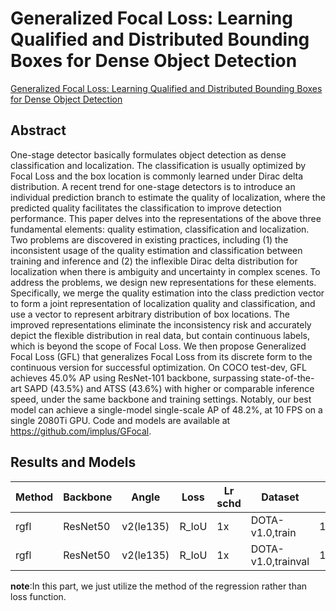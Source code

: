 # Generalized Focal Loss: Learning Qualified and Distributed Bounding Boxes for Dense Object Detection

[Generalized Focal Loss: Learning Qualified and Distributed Bounding Boxes for Dense Object Detection](http://arxiv.org/abs/2006.04388)

## Abstract

One-stage detector basically formulates object detection as dense classification and localization. The classification is usually optimized by Focal Loss and the box location is commonly learned under Dirac delta distribution. A recent trend for one-stage detectors is to introduce an individual prediction branch to estimate the quality of localization, where the predicted quality facilitates the classification to improve detection performance. This paper delves into the representations of the above three fundamental elements: quality estimation, classification and localization. Two problems are discovered in existing practices, including (1) the inconsistent usage of the quality estimation and classification between training and inference and (2) the inflexible Dirac delta distribution for localization when there is ambiguity and uncertainty in complex scenes. To address the problems, we design new representations for these elements. Specifically, we merge the quality estimation into the class prediction vector to form a joint representation of localization quality and classification, and use a vector to represent arbitrary distribution of box locations. The improved representations eliminate the inconsistency risk and accurately depict the flexible distribution in real data, but contain continuous labels, which is beyond the scope of Focal Loss. We then propose Generalized Focal Loss (GFL) that generalizes Focal Loss from its discrete form to the continuous version for successful optimization. On COCO test-dev, GFL achieves 45.0\% AP using ResNet-101 backbone, surpassing state-of-the-art SAPD (43.5\%) and ATSS (43.6\%) with higher or comparable inference speed, under the same backbone and training settings. Notably, our best model can achieve a single-model single-scale AP of 48.2\%, at 10 FPS on a single 2080Ti GPU. Code and models are available at https://github.com/implus/GFocal.

## Results and Models

| Method | Backbone | Angle     | Loss  | Lr schd | Dataset            | preprocess    | $AP_{0.5}$ | $AP_{0.75}$ | $mAP$ |
| ------ | -------- | --------- | ----- | ------- | ------------------ | ------------- | ---------- | ----------- | ----- |
| rgfl   | ResNet50 | v2(le135) | R_IoU | 1x      | DOTA-v1.0,train    | 1024x1024,512 | 72.03      | 42.70       | 41.33 |
| rgfl   | ResNet50 | v2(le135) | R_IoU | 1x      | DOTA-v1.0,trainval | 1024x1024,824 | 73.94      | 43.31       | 42.92 |

**note**:In this part, we just utilize the method of the regression rather than loss function.